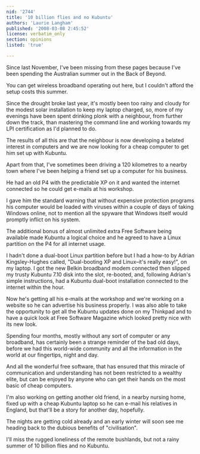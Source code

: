 ```yaml
---
nid: '2744'
title: '10 billion flies and no Kubuntu'
authors: 'Laurie Langham'
published: '2008-03-08 2:45:52'
license: verbatim_only
section: opinions
listed: 'true'

---
```

Since last November, I've been missing from these pages because I've been spending the Australian summer out in the Back of Beyond.

You can  get wireless broadband operating out here, but I couldn't afford the setup costs this summer.

<!--break-->

Since the drought broke last year, it's mostly been too rainy and cloudy for the modest solar installation to keep my laptop charged, so, more of my evenings have been spent drinking plonk with a neighbour, from further down the track, than mastering the command line and working towards my LPI certification as I'd planned to do.

The results of all this are that the neighbour is now developing a belated interest in computers and we are now looking for a cheap computer to get him set up with Kubuntu.

Apart from that, I've sometimes been driving a 120 kilometres to a nearby town where I've been helping a friend set up a computer for his business.

He had an old P4 with the predictable XP on it and wanted the internet connected so he could get e-mails at his workshop.

I gave him the standard warning that without expensive protection programs his computer would be loaded with viruses within a couple of days of taking Windows online, not to mention all the spyware that Windows itself would promptly inflict on his system.

The additional bonus of almost unlimited extra Free Software being available made Kubuntu a logical choice and he agreed to have a Linux partition on the P4 for all internet usage.

I hadn't done a dual-boot Linux partition before but I had a how-to by Adrian Kingsley-Hughes called, "Dual-booting XP and Linux–it's really easy!", on my laptop. I got the new Belkin broadband modem connected then slipped my trusty Kubuntu 7.10 disk into the slot, re-booted, and, following Adrian's simple instructions, had a Kubuntu dual-boot installation connected to the internet within the hour.

Now he's getting all his e-mails at the workshop and we're working on a website so he can advertise his business properly. I was also able to take the opportunity to get all the Kubuntu updates done on my Thinkpad and to have a quick look at Free Software Magazine which looked pretty nice with its new look.

Spending four months, mostly without any sort of computer or any broadband, has certainly been a strange reminder of the bad old days, before we had this world-wide community and all the information in the world at our fingertips, night and day.

And all the wonderful free software, that has ensured that this miracle of communication and understanding has not been restricted to a wealthy elite, but can be enjoyed by anyone who can get their hands on the most basic of cheap computers.

I'm also working on getting another old friend, in a nearby nursing home, fixed up with a cheap Kubuntu laptop so he can e-mail his relatives in England, but that'll be a story for another day, hopefully.

The nights are getting cold already and an early winter will soon see me heading back to the dubious benefits of "civilisation".

I'll miss the rugged loneliness of the remote bushlands, but not a rainy summer of 10 billion flies and no Kubuntu.